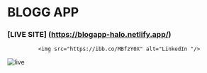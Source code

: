 # BLOGG APP
### [LIVE SITE] (https://blogapp-halo.netlify.app/)
</div>
 <div id="badges" align="center">
  
    <img src="https://ibb.co/MBfzY0X" alt="LinkedIn "/>
   
 
 
</div>

![live]( https://ibb.co/MBfzY0X)
